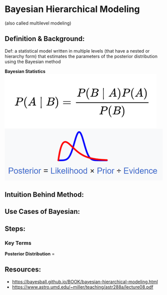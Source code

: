 # Bayesian Hierarchical Modeling 
(also called multilevel modeling)

## Definition & Background:
Def: a statistical model written in multiple levels (that have a nested or hierarchy form) that estimates the parameters of the posterior distribution using the Bayesian method

**Bayesian Statistics**
![This is an image of Bayes Theorem](images/bayes_formula.PNG)
![This is an image of intuition of Bayesian Statistics](images/bayesian_image.PNG)


## Intuition Behind Method:

## Use Cases of Bayesian:

## Steps:
### Key Terms ###
**Posterior Distribution** = 

## Resources:
- https://bayesball.github.io/BOOK/bayesian-hierarchical-modeling.html
- https://www.astro.umd.edu/~miller/teaching/astr288a/lecture08.pdf



